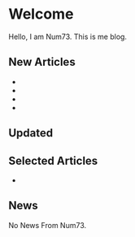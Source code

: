 # Welcome

Hello, I am Num73. This is me blog.

## New Articles

- <a href="Chapter-1-Introduction-to-Consistency-and-Coherence.md"></a>
- <a href="cxlnote.topic"></a>
- <a href="CXL-feature.md"></a>
- <a href="Pond-CXL-Based-Memory-Pooling-Systems-for-Cloud-Platforms.md"></a>

## Updated



## Selected Articles

- <a href="cxlnote.topic"></a>

## News

No News From Num73.